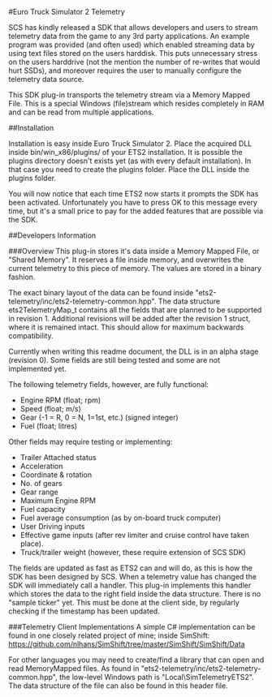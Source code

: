 #Euro Truck Simulator 2 Telemetry

SCS has kindly released a SDK that allows developers and users to stream telemetry data from the game to any 3rd party applications. An example program was provided (and often used) which enabled streaming data by using text files stored on the users harddisk. This puts unnecessary stress on the users harddrive (not the mention the number of re-writes that would hurt SSDs), and moreover requires the user to manually configure the telemetry data source.

This SDK plug-in transports the telemetry stream via a Memory Mapped File. This is a special Windows (file)stream which resides completely in RAM and can be read from multiple applications. 

##Installation

Installation is easy inside Euro Truck Simulator 2. Place the acquired DLL inside bin/win_x86/plugins/ of your ETS2 installation. It is possible the plugins directory doesn't exists yet (as with every default installation). In that case you need to create the plugins folder. Place the DLL inside the plugins folder. 

You will now notice that each time ETS2 now starts it prompts the SDK has been activated. Unfortunately you have to press OK to this message every time, but it's a small price to pay for the added features that are possible via the SDK. 

##Developers Information

###Overview
This plug-in stores it's data inside a Memory Mapped File, or "Shared Memory". It reserves a file inside memory, and overwrites the current telemetry to this piece of memory. The values are stored in a binary fashion.

The exact binary layout of the data can be found inside "ets2-telemetry/inc/ets2-telemetry-common.hpp". The data structure ets2TelemetryMap_t contains all the fields that are planned to be supported in revision 1. Additional revisions will be added after the revision 1 struct, where it is remained intact. This should allow for maximum backwards compatibility.

Currently when writing this readme document, the DLL is in an alpha stage (revision 0). Some fields are still being tested and some are not implemented yet. 

The following telemetry fields, however, are fully functional:

 * Engine RPM (float; rpm)
 * Speed (float; m/s)
 * Gear (-1 = R, 0 = N, 1=1st, etc.) (signed integer)
 * Fuel (float; litres)
 
Other fields may require testing or implementing:

 * Trailer Attached status
 * Acceleration
 * Coordinate & rotation
 * No. of gears
 * Gear range
 * Maximum Engine RPM
 * Fuel capacity
 * Fuel average consumption (as by on-board truck computer)
 * User Driving inputs
 * Effective game inputs (after rev limiter and cruise control have taken place).
 * Truck/trailer weight (however, these require extension of SCS SDK)
 
The fields are updated as fast as ETS2 can and will do, as this is how the SDK has been designed by SCS. When a telemetry value has changed the SDK will immediately call a handler. This plug-in implements this handler which stores the data to the right field inside the data structure.
There is no "sample ticker" yet. This must be done at the client side, by regularly checking if the timestamp has been updated.

###Telemetry Client Implementations
A simple C# implementation can be found in one closely related project of mine; inside SimShift: https://github.com/nlhans/SimShift/tree/master/SimShift/SimShift/Data

For other languages you may need to create/find a library that can open and read MemoryMapped files. As found in "ets2-telemetry/inc/ets2-telemetry-common.hpp", the low-level Windows path is "Local\SimTelemetryETS2". The data structure of the file can also be found in this header file.

